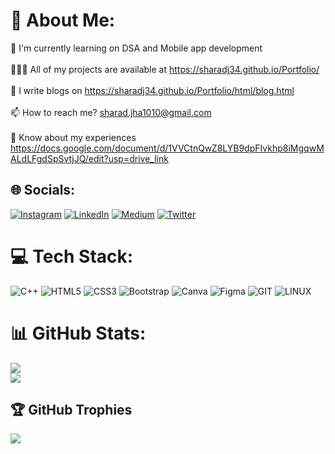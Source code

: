 # 💫 About Me:
🔭 I'm currently learning on DSA and Mobile app development <br><br>👨🏻‍💻 All of my projects are available at https://sharadj34.github.io/Portfolio/<br><br>📝 I write blogs on https://sharadj34.github.io/Portfolio/html/blog.html<br><br>📫 How to reach me? sharad.jha1010@gmail.com<br><br>📃 Know about my experiences https://docs.google.com/document/d/1VVCtnQwZ8LYB9dpFIvkhp8iMgqwMALdLFgdSpSvtjJQ/edit?usp=drive_link

## 🌐 Socials:
[![Instagram](https://img.shields.io/badge/Instagram-%23E4405F.svg?logo=Instagram&logoColor=white)](https://instagram.com/sharad_10.10) [![LinkedIn](https://img.shields.io/badge/LinkedIn-%230077B5.svg?logo=linkedin&logoColor=white)](https://linkedin.com/in/sharad-jha-4260a9218) [![Medium](https://img.shields.io/badge/Medium-12100E?logo=medium&logoColor=white)](https://medium.com/@sharadj34) [![Twitter](https://img.shields.io/badge/Twitter-%231DA1F2.svg?logo=Twitter&logoColor=white)](https://twitter.com/sharadj34) 

# 💻 Tech Stack:
![C++](https://img.shields.io/badge/c++-%2300599C.svg?style=flat-square&logo=c%2B%2B&logoColor=white) ![HTML5](https://img.shields.io/badge/html5-%23E34F26.svg?style=flat-square&logo=html5&logoColor=white) ![CSS3](https://img.shields.io/badge/css3-%231572B6.svg?style=flat-square&logo=css3&logoColor=white) ![Bootstrap](https://img.shields.io/badge/bootstrap-%238511FA.svg?style=flat-square&logo=bootstrap&logoColor=white) ![Canva](https://img.shields.io/badge/Canva-%2300C4CC.svg?style=flat-square&logo=Canva&logoColor=white) ![Figma](https://img.shields.io/badge/figma-%23F24E1E.svg?style=flat-square&logo=figma&logoColor=white) ![GIT](https://img.shields.io/badge/Git-fc6d26?style=flat-square&logo=git&logoColor=white) ![LINUX](https://img.shields.io/badge/Linux-FCC624?style=flat-square&logo=linux&logoColor=black)
# 📊 GitHub Stats:
![](https://github-readme-stats.vercel.app/api?username=sharadj34&theme=darcula&hide_border=true&include_all_commits=true&count_private=true)<br/>
![](https://github-readme-stats.vercel.app/api/top-langs/?username=sharadj34&theme=darcula&hide_border=true&include_all_commits=true&count_private=true&layout=compact)

## 🏆 GitHub Trophies
![](https://github-profile-trophy.vercel.app/?username=sharadj34&theme=discord&no-frame=true&no-bg=false&margin-w=4)
